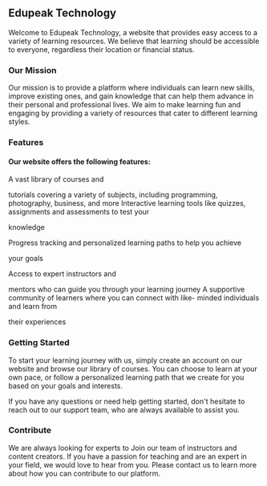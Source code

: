 

## Edupeak Technology 

Welcome to Edupeak Technology, a website that provides easy access to a variety of learning resources. We believe that learning should be accessible to everyone, regardless their location or financial status.

### Our Mission

Our mission is to provide a platform where individuals can learn new skills, improve existing ones, and gain knowledge that can help them advance in their personal and professional lives. We aim to make learning fun and engaging by providing a variety of resources that cater to different learning styles.

### Features

#### Our website offers the following features:

A vast library of courses and

tutorials covering a variety of subjects, including programming, photography, business, and more Interactive learning tools like quizzes, assignments and assessments to test your

knowledge

Progress tracking and personalized learning paths to help you achieve

your goals

Access to expert instructors and

mentors who can guide you through your learning journey A supportive community of learners where you can connect with like- minded individuals and learn from

their experiences

### Getting Started

To start your learning journey with us, simply create an account on our website and browse our library of courses. You can choose to learn at your own pace, or follow a personalized learning path that we create for you based on your goals and interests.

If you have any questions or need help getting started, don't hesitate to reach out to our support team, who are always available to assist you.

### Contribute

We are always looking for experts to Join our team of instructors and content creators. If you have a passion for teaching and are an expert in your field, we would love to hear from you. Please contact us to learn more about how you can contribute to our platform.
